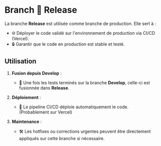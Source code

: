 # Branch 🚀 Release

La branche **Release** est utilisée comme branche de production. Elle sert à :

- 🌐 Déployer le code validé sur l'environnement de production via CI/CD (Vercel).
- 🔒 Garantir que le code en production est stable et testé.

## Utilisation

1. **Fusion depuis Develop** :
   - 🔄 Une fois les tests terminés sur la branche **Develop**, celle-ci est fusionnée dans **Release**.

2. **Déploiement** :
   - 🚀 Le pipeline CI/CD déploie automatiquement le code. (Probablement sur Vercel)

3. **Maintenance** :
   - 🛠️ Les hotfixes ou corrections urgentes peuvent être directement appliqués sur cette branche si nécessaire.